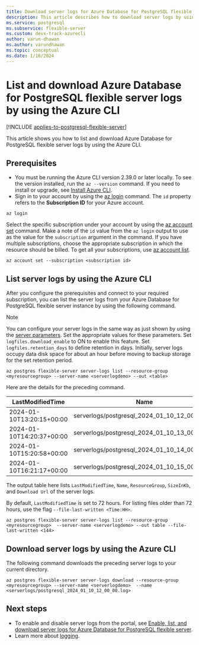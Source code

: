 ```yaml
---
title: Download server logs for Azure Database for PostgreSQL flexible server with Azure CLI
description: This article describes how to download server logs by using the Azure CLI.
ms.service: postgresql
ms.subservice: flexible-server
ms.custom: devx-track-azurecli
author: varun-dhawan
ms.author: varundhawan
ms.topic: conceptual
ms.date: 1/16/2024
---
```


# List and download Azure Database for PostgreSQL flexible server logs by using the Azure CLI

[!INCLUDE [applies-to-postgresql-flexible-server](../includes/applies-to-postgresql-flexible-server.md)]

This article shows you how to list and download Azure Database for PostgreSQL flexible server logs by using the Azure CLI.

## Prerequisites

- You must be running the Azure CLI version 2.39.0 or later locally. To see the version installed, run the `az --version` command. If you need to install or upgrade, see [Install Azure CLI](/cli/azure/install-azure-cli).
- Sign in to your account by using the [az login](/cli/azure/reference-index#az-login) command. The `id` property refers to the **Subscription ID** for your Azure account.

```azurecli-interactive
az login
```

Select the specific subscription under your account by using the [az account set](/cli/azure/account) command. Make a note of the `id` value from the `az login` output to use as the value for the `subscription` argument in the command. If you have multiple subscriptions, choose the appropriate subscription in which the resource should be billed. To get all your subscriptions, use [az account list](/cli/azure/account#az-account-list).

```azurecli
az account set --subscription <subscription id>
```

## List server logs by using the Azure CLI

After you configure the prerequisites and connect to your required subscription, you can list the server logs from your Azure Database for PostgreSQL flexible server instance by using the following command.

> [!NOTE]
> You can configure your server logs in the same way as just shown by using the [server parameters](./howto-configure-server-parameters-using-portal.md). Set the appropriate values for these parameters. Set `logfiles.download_enable` to ON to enable this feature. Set `logfiles.retention_days` to define retention in days. Initially, server logs occupy data disk space for about an hour before moving to backup storage for the set retention period.

```azurecli
az postgres flexible-server server-logs list --resource-group <myresourcegroup> --server-name <serverlogdemo> --out <table>
```

Here are the details for the preceding command.

|LastModifiedTime     |Name                                     |ResourceGroup|SizeInKb|TypePropertiesType|URL                                                                         |
|-------------------------|---------------------------------------------|---------------|--------|------------------|------------------------------------------------------------------------------------------|
|2024-01-10T13:20:15+00:00|serverlogs/postgresql_2024_01_10_12_00_00.log|myresourcegroup|242     |LOG               |`https://00000000000.blob.core.windows.net/serverlogs/postgresql_2024_01_10_12_00_00.log?`|
|2024-01-10T14:20:37+00:00|serverlogs/postgresql_2024_01_10_13_00_00.log|myresourcegroup|237     |LOG               |`https://00000000000.blob.core.windows.net/serverlogs/postgresql_2024_01_10_13_00_00.log?`|
|2024-01-10T15:20:58+00:00|serverlogs/postgresql_2024_01_10_14_00_00.log|myresourcegroup|237     |LOG               |`https://00000000000.blob.core.windows.net/serverlogs/postgresql_2024_01_10_14_00_00.log?`|
|2024-01-10T16:21:17+00:00|serverlogs/postgresql_2024_01_10_15_00_00.log|myresourcegroup|240     |LOG               |`https://00000000000.blob.core.windows.net/serverlogs/postgresql_2024_01_10_15_00_00.log?`|

The output table here lists `LastModifiedTime`, `Name`, `ResourceGroup`, `SizeInKb`, and `Download Url` of the server logs.

By default, `LastModifiedTime` is set to 72 hours. For listing files older than 72 hours, use the flag `--file-last-written <Time:HH>`.

```azurecli
az postgres flexible-server server-logs list --resource-group <myresourcegroup>  --server-name <serverlogdemo> --out table --file-last-written <144>
```

## Download server logs by using the Azure CLI

The following command downloads the preceding server logs to your current directory.

```azurecli
az postgres flexible-server server-logs download --resource-group <myresourcegroup> --server-name <serverlogdemo>  --name <serverlogs/postgresql_2024_01_10_12_00_00.log>
```

## Next steps

- To enable and disable server logs from the portal, see [Enable, list, and download server logs for Azure Database for PostgreSQL flexible server](./how-to-server-logs-portal.md).
- Learn more about [logging](./concepts-logging.md).

